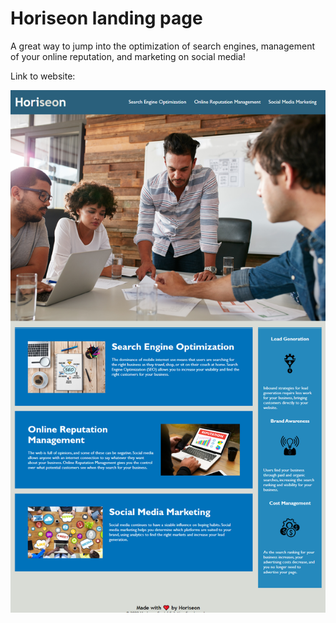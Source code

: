 # Horiseon landing page

A great way to jump into the optimization of search engines, management of your online reputation, and marketing on social media!

Link to website:

![Screenshot](Horiseon.png)
